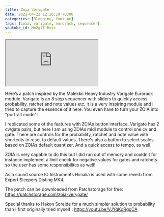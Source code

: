 ```yaml
---
title: Zoia Verygate
date: 2021-04-22 12:20:20 +0300
categories: [Blogging, Youtube]
tags: [zoia, varigate, eurorack, sequencer]
youtube_id: Mm2glT_Rxtc
---
```



<div class="embed-responsive embed-responsive-16by9" >
    <iframe class="embed-responsive-item"  src="https://www.youtube.com/embed/{{ page.youtube_id }}"></iframe>
</div>

Here’s a patch inspired by the Malekko Heavy Industry Varigate Eurorack module.
Varigate is an 8 step sequencer with sliders to quickly access probability, ratchet and note values etc. It is a very inspiring module and I tried to capture the essence of it here. You even have to turn your ZOIA into &quot;portrait mode&quot;! 

I replicated some of the features with ZOIAs button interface. Varigate has 2 cv/gate pairs, but here I am using ZOIAs midi module to control one cv and gate. There are controls for the probability, ratchet and note value with shortcuts to reset to default values. There's also a button to select scales based on ZOIAs default quantizer. And a quick access to tempo, as well.

ZOIA is very capable to do this but I did run out of memory and couldn’t for instance implement a limit check for negative values for gates and ratchets so the user has some responsibilites as well!

As a sound source IO Instruments Himalia is used with some reverb from Expert Sleepers Disting MK4. 

The patch can be downloaded from Patchstorage for free: https://patchstorage.com/zoia-verygate/

Special thanks to Hakon Soreide for a much simpler solution to probability than I first originally tried myself : https://youtu.be/VJYqKoRggCA